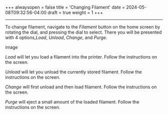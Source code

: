 +++
alwaysopen = false
title = 'Changing Filament'
date = 2024-05-08T09:32:56-04:00
draft = true
weight = 1
+++

--- 

To change filament, navigate to the *Filament* button on the home screen by rotating the dial, and pressing the dial to select. There you will be presented with 4 options,*Load*, *Unload*, *Change*, and *Purge*. 

image

*Load* will let you load a filament into the printer. Follow the instructions on the screen.

*Unload* will let you unload the currently stored filament. Follow the instructions on the screen.

*Change* will first unload and then load filament. Follow the instructions on the screen.

*Purge* will eject a small amount of the loaded filament. Follow the instructions on the screen.